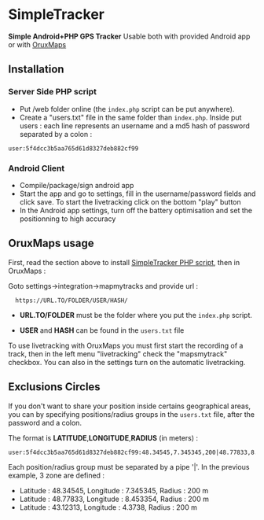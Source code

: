 # SimpleTracker
**Simple Android+PHP GPS Tracker** Usable both with provided Android app or with [OruxMaps](https://play.google.com/store/apps/details?id=com.orux.oruxmapsDonate&pcampaignid=web_share)

## Installation
### Server Side PHP script
 - Put /web folder online (the ``index.php`` script can be put anywhere).
 - Create a "users.txt" file in the same folder than ``index.php``. Inside put users : each line represents an username and a md5 hash of password separated by a colon :
```
user:5f4dcc3b5aa765d61d8327deb882cf99
```
### Android Client
 - Compile/package/sign android app
 - Start the app and go to settings, fill in the username/password fields and click save. To start the livetracking click on the bottom "play" button
 - In the Android app settings, turn off the battery optimisation and set the positionning to high accuracy

## OruxMaps usage
First, read the section above to install [SimpleTracker PHP script](#Server-Side-PHP-script), then in OruxMaps :

Goto settings->integration->mapmytracks and provide url :
```
  https://URL.TO/FOLDER/USER/HASH/
```
 - **URL.TO/FOLDER** must be the folder where you put the ``index.php`` script.

 - **USER** and **HASH** can be found in the `users.txt` file

To use livetracking with OruxMaps you must first start the recording of a track, then in the left menu "livetracking" check the "mapsmytrack" checkbox. You can also in the settings turn on the automatic livetracking.

## Exclusions Circles
If you don't want to share your position inside certains geographical areas, you can by specifying positions/radius groups in the ``users.txt`` file, after the password and a colon.

The format is **LATITUDE**,**LONGITUDE**,**RADIUS** (in meters) :
```
user:5f4dcc3b5aa765d61d8327deb882cf99:48.34545,7.345345,200|48.77833,8.453354,200|43.12313,4.3738,200
```
Each position/radius group must be separated by a pipe '|'. In the previous example, 3 zone are defined :
 - Latitude : 48.34545, Longitude : 7.345345, Radius : 200 m
 - Latitude : 48.77833, Longitude : 8.453354, Radius : 200 m
 - Latitude : 43.12313, Longitude : 4.3738, Radius : 200 m

